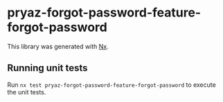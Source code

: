# pryaz-forgot-password-feature-forgot-password

This library was generated with [Nx](https://nx.dev).

## Running unit tests

Run `nx test pryaz-forgot-password-feature-forgot-password` to execute the unit tests.
